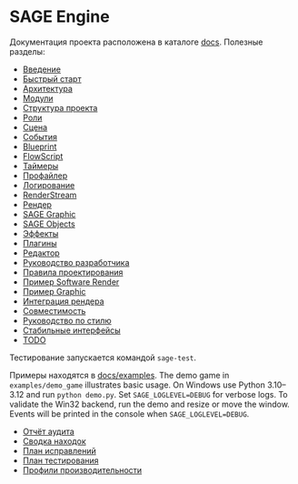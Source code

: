 # SAGE Engine

Документация проекта расположена в каталоге [docs](docs/). Полезные разделы:

- [Введение](docs/intro.md)
- [Быстрый старт](docs/getting_started.md)
- [Архитектура](docs/architecture.md)
- [Модули](docs/modules.md)
- [Структура проекта](docs/structure.md)
- [Роли](docs/roles.md)
- [Сцена](docs/scene.md)
- [События](docs/events.md)
- [Blueprint](docs/blueprint.md)
- [FlowScript](docs/flow_script.md)
- [Таймеры](docs/timers.md)
- [Профайлер](docs/profiler.md)
- [Логирование](docs/modules/logger.md)
- [RenderStream](docs/renderstream.md)
- [Рендер](docs/modules/render.md)
- [SAGE Graphic](docs/modules/gfx.md)
- [SAGE Objects](docs/objects.md)
- [Эффекты](docs/modules/effects.md)
- [Плагины](docs/plugin.md)
- [Редактор](docs/editor.md)
- [Руководство разработчика](docs/dev_guidelines.md)
- [Правила проектирования](docs/design_rules.md)
- [Пример Software Render](examples/software_render.py)
- [Пример Graphic](examples/graphic_test.py)
- [Интеграция рендера](docs/examples/render_integration.md)
- [Совместимость](docs/compatibility.md)
- [Руководство по стилю](docs/style_guide.md)
- [Стабильные интерфейсы](docs/stable_api.md)
- [TODO](docs/todo.md)

Тестирование запускается командой `sage-test`.

Примеры находятся в [docs/examples](docs/examples/).
The demo game in `examples/demo_game` illustrates basic usage. On Windows use
Python 3.10–3.12 and run `python demo.py`. Set `SAGE_LOGLEVEL=DEBUG` for verbose
logs.
To validate the Win32 backend, run the demo and resize or move the window.
Events will be printed in the console when `SAGE_LOGLEVEL=DEBUG`.

- [Отчёт аудита](audit_report.md)
- [Сводка находок](audit_findings.md)
- [План исправлений](fix_roadmap.md)
- [План тестирования](test_plan.md)
- [Профили производительности](benchmark.md)

